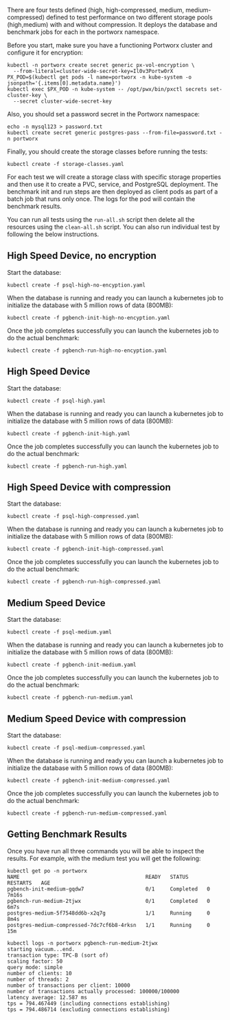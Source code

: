 There are four tests defined (high, high-compressed, medium, medium-compressed) defined to test performance on two different storage pools (high,medium) with and without compression. It deploys the database and benchmark jobs for each in the portworx namespace.

Before you start, make sure you have a functioning Portworx cluster and configure it for encryption:
```
kubectl -n portworx create secret generic px-vol-encryption \
  --from-literal=cluster-wide-secret-key=Il0v3Portw0rX
PX_POD=$(kubectl get pods -l name=portworx -n kube-system -o jsonpath='{.items[0].metadata.name}')
kubectl exec $PX_POD -n kube-system -- /opt/pwx/bin/pxctl secrets set-cluster-key \
  --secret cluster-wide-secret-key
```
Also, you should set a password secret in the Portworx namespace:
```
echo -n mysql123 > password.txt
kubectl create secret generic postgres-pass --from-file=password.txt -n portworx
```

Finally, you should create the storage classes before running the tests:

```
kubectl create -f storage-classes.yaml
```

For each test we will create a storage class with specific storage properties and then use it to create a PVC, service, and PostgreSQL deployment. The benchmark init and run steps are then deployed as client pods as part of a batch job that runs only once. The logs for the pod will contain the benchmark results.

You can run all tests using the `run-all.sh` script then delete all the resources using the `clean-all.sh` script. You can also run individual test by following the below instructions.

## High Speed Device, no encryption
Start the database:
```
kubectl create -f psql-high-no-encyption.yaml
```
When the database is running and ready you can launch a kubernetes job to initialize the database with 5 million rows of data (800MB):
```
kubectl create -f pgbench-init-high-no-encyption.yaml
````
Once the job completes successfully you can launch the kubernetes job to do the actual benchmark:
```
kubectl create -f pgbench-run-high-no-encyption.yaml
```

## High Speed Device
Start the database:
```
kubectl create -f psql-high.yaml
```
When the database is running and ready you can launch a kubernetes job to initialize the database with 5 million rows of data (800MB):
```
kubectl create -f pgbench-init-high.yaml
````
Once the job completes successfully you can launch the kubernetes job to do the actual benchmark:
```
kubectl create -f pgbench-run-high.yaml
```

## High Speed Device with compression
Start the database:
```
kubectl create -f psql-high-compressed.yaml
```
When the database is running and ready you can launch a kubernetes job to initialize the database with 5 million rows of data (800MB):
```
kubectl create -f pgbench-init-high-compressed.yaml
````
Once the job completes successfully you can launch the kubernetes job to do the actual benchmark:
```
kubectl create -f pgbench-run-high-compressed.yaml
```

## Medium Speed Device
Start the database:
```
kubectl create -f psql-medium.yaml
```
When the database is running and ready you can launch a kubernetes job to initialize the database with 5 million rows of data (800MB):
```
kubectl create -f pgbench-init-medium.yaml
````
Once the job completes successfully you can launch the kubernetes job to do the actual benchmark:
```
kubectl create -f pgbench-run-medium.yaml
```

## Medium Speed Device with compression
Start the database:
```
kubectl create -f psql-medium-compressed.yaml
```
When the database is running and ready you can launch a kubernetes job to initialize the database with 5 million rows of data (800MB):
```
kubectl create -f pgbench-init-medium-compressed.yaml
````
Once the job completes successfully you can launch the kubernetes job to do the actual benchmark:
```
kubectl create -f pgbench-run-medium-compressed.yaml
```

## Getting Benchmark Results
Once you have run all three commands you will be able to inspect the results. For example, with the medium test you will get the following:
```
kubectl get po -n portworx
NAME                                         READY   STATUS      RESTARTS   AGE
pgbench-init-medium-gqdw7                    0/1     Completed   0          7m16s
pgbench-run-medium-2tjwx                     0/1     Completed   0          6m7s
postgres-medium-5f7548dd6b-x2q7g             1/1     Running     0          8m4s
postgres-medium-compressed-7dc7cf6b8-4rksn   1/1     Running     0          15m

kubectl logs -n portworx pgbench-run-medium-2tjwx
starting vacuum...end.
transaction type: TPC-B (sort of)
scaling factor: 50
query mode: simple
number of clients: 10
number of threads: 2
number of transactions per client: 10000
number of transactions actually processed: 100000/100000
latency average: 12.587 ms
tps = 794.467449 (including connections establishing)
tps = 794.486714 (excluding connections establishing)
```
